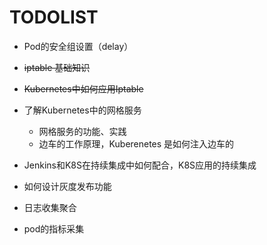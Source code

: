 # TODOLIST

- Pod的安全组设置（delay）

- ~~iptable 基础知识~~

- ~~Kubernetes中如何应用Iptable~~

- 了解Kubernetes中的网格服务
    
    - 网格服务的功能、实践
    - 边车的工作原理，Kuberenetes 是如何注入边车的
    
- Jenkins和K8S在持续集成中如何配合，K8S应用的持续集成

- 如何设计灰度发布功能

- 日志收集聚合

- pod的指标采集

    




